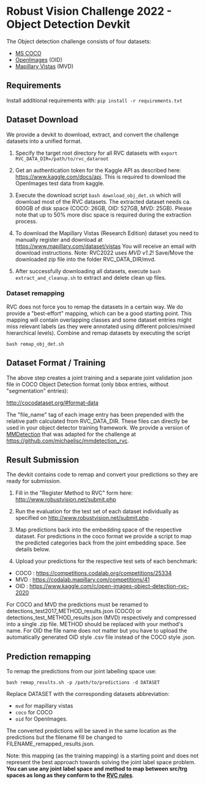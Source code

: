 # Robust Vision Challenge 2022 - Object Detection Devkit #

The Object detection challenge consists of four datasets:
- [MS COCO](cocodataset.org/)
- [OpenImages](https://storage.googleapis.com/openimages/web/index.html) (OID)
- [Mapillary Vistas](https://www.mapillary.com/dataset/vistas) (MVD)

## Requirements ##
Install additional requirements with:
    ``` pip install -r requirements.txt ```


## Dataset Download ##

We provide a devkit to download, extract, and convert the challenge datasets into a unified format.

1. Specify the target root directory for all RVC datasets with ``` export RVC_DATA_DIR=/path/to/rvc_dataroot  ```

2. Get an authentication token for the Kaggle API as described here: https://www.kaggle.com/docs/api. This is required to download the OpenImages test data from kaggle.

3. Execute the download script ``` bash download_obj_det.sh ``` which will download most of the RVC datasets. The extracted dataset needs ca. 600GB of disk space (COCO: 26GB, OID: 527GB, MVD: 25GB). Please note that up to 50% more disc space is required during the extraction process.

4. To download the Mapillary Vistas (Research Edition) dataset you need to manually register and download at https://www.mapillary.com/dataset/vistas You will receive an email with download instructions. 
Note: RVC2022 uses *MVD v1.2*!
Save/Move the downloaded zip file into the folder RVC_DATA_DIR/mvd.

5. After successfully downloading all datasets, execute ``` bash extract_and_cleanup.sh ``` to extract and delete clean up files.

### Dataset remapping ###

RVC does not force you to remap the datasets in a certain way. We do provide a "best-effort" mapping, which can be a good starting point. This mapping will contain overlapping classes and some dataset entries might miss relevant labels (as they were annotated using different policies/mixed hierarchical  levels). Combine and remap datasets by executing the script 

 ```bash remap_obj_det.sh ```

## Dataset Format / Training ##

The above step creates a joint training and a separate joint validation json file in COCO Object Detection format (only bbox entries, without "segmentation" entries):

http://cocodataset.org/#format-data

The "file_name" tag of each image entry has been prepended with the relative path calculated from RVC_DATA_DIR.
These files can directly be used in your object detector training framework.
We provide a version of [MMDetection](https://github.com/michaelisc/mmdetection_rvc) that was adapted for the challenge at https://github.com/michaelisc/mmdetection_rvc.

## Result Submission ##

The devkit contains code to remap and convert your predictions so they are ready for submission.

1. Fill in the "Register Method to RVC" form here: http://www.robustvision.net/submit.php

2. Run the evaluation for the test set of each dataset individually as specified on http://www.robustvision.net/submit.php .

3. Map predictions back into the embedding space of the respective dataset. For predictions in the coco format we provide a script to map the predicted categories back from the joint embedding space. See details below. 

4. Upload your predictions for the respective test sets of each benchmark:

- COCO : https://competitions.codalab.org/competitions/25334
- MVD : https://codalab.mapillary.com/competitions/41
- OID : https://www.kaggle.com/c/open-images-object-detection-rvc-2020

For COCO and MVD the predictions must be renamed to detections_test2017_METHOD_results.json (COCO) or detections_test_METHOD_results.json (MVD) respectively and compressed into a single .zip file. 
METHOD should be replaced with your method's name.
For OID the file name does not matter but you have to upload the automatically generated OID style .csv file instead of the COCO style .json.

## Prediction remapping ## 

To remap the predictions from our joint labelling space use:

 ```bash remap_results.sh -p /path/to/predictions -d DATASET ```
 
 Replace DATASET with the corresponding datasets abbreviation:
 - `mvd` for mapillary vistas
 - `coco` for COCO 
 - `oid` for OpenImages. 


The converted predictions will be saved in the same location as the predictions but the filename fill be changed to FILENAME_remapped_results.json.

Note: this mapping (as the training mapping) is a starting point and does not represent the best approach towards solving the joint label space problem. **You can use any joint label space and method to map between src/trg spaces as long as they conform to the [RVC rules](http://www.robustvision.net/submit.php#rules2020)**.
